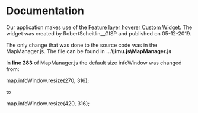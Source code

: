 # Documentation

Our application makes use of the [Feature layer hoverer Custom Widget](https://community.esri.com/t5/web-appbuilder-custom-widgets-documents/feature-layer-hover-widget-version-2-12-09-05-19/ta-p/915343#:~:text=This%20widget%20allows%20you%20to,you%20mouse%20over%20the%20feature.&text=*%20Fixed%20an%20issue%20with%20the,for%20a%20previously%20configured%20layer.).
The widget was created by RobertScheitlin__GISP and published on 05-12-2019.

The only change that was done to the source code was in the MapManager.js. The file can be found in __...\jimu.js\MapManager.js__

In __line 283__ of MapManager.js the default size infoWindow was changed from:

map.infoWindow.resize(270, 316);

to

map.infoWindow.resize(420, 316);




